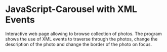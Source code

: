 # JavaScript-Carousel with XML Events
Interactive web page allowing to browse collection of photos. The program shows the use of XML events to traverse through the photos, change the description of the photo and change the border of the photo on focus.
